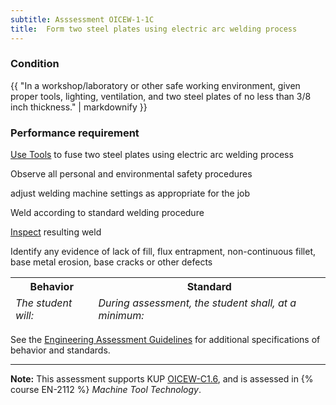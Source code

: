 ```yaml
---
subtitle: Asssessment OICEW-1-1C
title:  Form two steel plates using electric arc welding process
---
```




### Condition

{{ "In a workshop/laboratory or other safe working environment, given proper tools, lighting, ventilation, and two steel plates of no less than 3/8 inch thickness." | markdownify }}

### Performance requirement 

<table width='100%' class='Guidelines'>
 <thead>
 <tr>
     <th class='thirty'>Behavior</th>
     <th class='seventy'>Standard</th>
 </tr>
 <tr>
     <td><em>The student will:</em></td>
     <td><em>During assessment, the student shall, at a minimum:</em></td>
 </tr>
 </thead>
 <tbody>


<!--rowstart-->

[Use Tools](guidelines#usetools) to fuse two steel plates using electric arc welding process

<!--cellbreak-->

Observe all personal and environmental safety procedures

adjust welding machine settings as appropriate for the job

Weld according to standard welding procedure

<!--rowend-->


<!--rowstart-->

[Inspect](guidelines#evaluateinspecttest) resulting weld

<!--cellbreak-->

Identify any evidence of lack of fill, flux entrapment, non-continuous fillet, base metal erosion, base cracks or other defects

<!--rowend-->


 </tbody>
 </table>



See the [Engineering Assessment Guidelines](guidelines) for additional specifications of behavior and standards.


*****

**Note:** This assessment supports KUP [OICEW-C1.6]({{site.baseurl}}/tables/31.html#OICEW-C1.6), and is assessed in  {% course  EN-2112 %}  *Machine Tool Technology*. 

